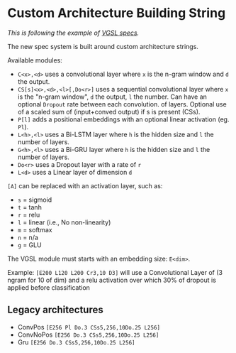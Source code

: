 # Custom Architecture Building String

*This is following the example of [VGSL specs](https://tesseract-ocr.github.io/tessdoc/tess4/VGSLSpecs.html).*

The new spec system is built around custom architecture strings.

Available modules:

- `C<x>,<d>` uses a convolutional layer where `x` is the n-gram window and `d` the output.
- `CS[s]<x>,<d>,<l>[,Do<r>]` uses a sequential convolutional layer where `x` is the "n-gram window", `d` the output, `l` the number. Can have an optional `Dropout` rate between each convolution. 
of layers. Optional use of a scaled sum of (input+conved output) if s is present (CSs).
- `P[l]` adds a positional embeddings with an optional linear activation (eg. `Pl`).
- `L<h>,<l>` uses a Bi-LSTM layer where `h` is the hidden size and `l` the number of layers.
- `G<h>,<l>` uses a Bi-GRU layer where `h` is the hidden size and `l` the number of layers.
- `Do<r>` uses a Dropout layer with a rate of `r`
- `L<d>` uses a Linear layer of dimension `d`

`[A]` can be replaced with an activation layer, such as:

- `s` = sigmoid
- `t` = tanh
- `r` = relu
- `l` = linear (i.e., No non-linearity)
- `m` = softmax
- `n` = n/a
- `g` = GLU

The VGSL module must starts with an embedding size: `E<dim>`.

Example: `[E200 L120 L200 Cr3,10 D3]` will use a Convolutional Layer of (3 ngram for 10 of dim) and a relu activation
over which 30% of dropout is applied before classification

## Legacy architectures

- ConvPos `[E256 Pl Do.3 CSs5,256,10Do.25 L256]` 
- ConvNoPos `[E256 Do.3 CSs5,256,10Do.25 L256]` 
- Gru `[E256 Do.3 CSs5,256,10Do.25 L256]`